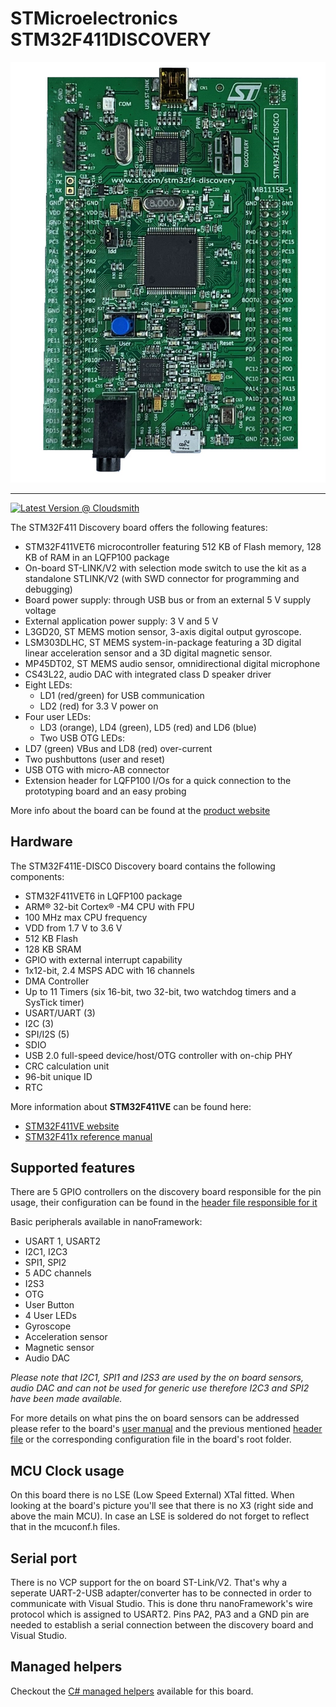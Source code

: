 # STMicroelectronics STM32F411DISCOVERY

![STM32F411E-DISC0](https://github.com/nanoframework/nf-Community-Targets/blob/main/ChibiOS/ST_STM32F411_DISCOVERY/resources/STM32F411E-DISC0.jpg?raw=true)

-----

[![Latest Version @ Cloudsmith](https://api-prd.cloudsmith.io/v1/badges/version/net-nanoframework/nanoframework-images-community-targets/raw/ST_STM32F4_DISCOVERY/latest/x/?render=true)](https://cloudsmith.io/~net-nanoframework/repos/nanoframework-images-community-targets/packages/detail/raw/ST_STM32F4_DISCOVERY/latest/)

The STM32F411 Discovery board offers the following features:

* STM32F411VET6 microcontroller featuring 512 KB of Flash memory, 128 KB of RAM in an LQFP100 package
* On-board ST-LINK/V2 with selection mode switch to use the kit as a standalone STLINK/V2 (with SWD connector for programming and debugging)
* Board power supply: through USB bus or from an external 5 V supply voltage
* External application power supply: 3 V and 5 V
* L3GD20, ST MEMS motion sensor, 3-axis digital output gyroscope.
* LSM303DLHC, ST MEMS system-in-package featuring a 3D digital linear acceleration sensor and a 3D digital magnetic sensor.
* MP45DT02, ST MEMS audio sensor, omnidirectional digital microphone
* CS43L22, audio DAC with integrated class D speaker driver
* Eight LEDs:
  * LD1 (red/green) for USB communication
  * LD2 (red) for 3.3 V power on
* Four user LEDs:
  * LD3 (orange), LD4 (green), LD5 (red) and LD6 (blue)
  * Two USB OTG LEDs:
* LD7 (green) VBus and LD8 (red) over-current
* Two pushbuttons (user and reset)
* USB OTG with micro-AB connector
* Extension header for LQFP100 I/Os for a quick connection to the prototyping board and an easy probing

More info about the board can be found at the [product website](https://www.st.com/en/evaluation-tools/32f411ediscovery.html)

## Hardware

The STM32F411E-DISC0 Discovery board contains the following components:

* STM32F411VET6 in LQFP100 package
* ARM® 32-bit Cortex® -M4 CPU with FPU
* 100 MHz max CPU frequency
* VDD from 1.7 V to 3.6 V
* 512 KB Flash
* 128 KB SRAM
* GPIO with external interrupt capability
* 1x12-bit, 2.4 MSPS ADC with 16 channels
* DMA Controller
* Up to 11 Timers (six 16-bit, two 32-bit, two watchdog timers and a SysTick timer)
* USART/UART (3)
* I2C (3)
* SPI/I2S (5)
* SDIO
* USB 2.0 full-speed device/host/OTG controller with on-chip PHY
* CRC calculation unit
* 96-bit unique ID
* RTC

More information about **STM32F411VE** can be found here:

* [STM32F411VE website](https://www.st.com/en/microcontrollers-microprocessors/stm32f411ve.html)
* [STM32F411x reference manual](https://www.st.com/resource/en/reference_manual/dm00119316-stm32f411xc-e-advanced-arm-based-32-bit-mcus-stmicroelectronics.pdf)

## Supported features

There are 5 GPIO controllers on the discovery board responsible for the pin usage, their configuration can be found in the [header file responsible for it](https://github.com/nanoframework/nf-Community-Targets/blob/main/ChibiOS/ST_STM32F411_DISCOVERY/board.h)

Basic peripherals available in nanoFramework:

* USART 1, USART2
* I2C1, I2C3
* SPI1, SPI2
* 5 ADC channels
* I2S3
* OTG
* User Button
* 4 User LEDs
* Gyroscope
* Acceleration sensor
* Magnetic sensor
* Audio DAC

*Please note that I2C1, SPI1 and I2S3 are used by the on board sensors, audio DAC and can not be used for generic use therefore I2C3 and SPI2 have been made available.*

For more details on what pins the on board sensors can be addressed please refer to the board's [user manual](https://www.st.com/resource/en/user_manual/dm00148985-discovery-kit-with-stm32f411ve-mcu-stmicroelectronics.pdf) and the previous mentioned [header file](https://github.com/nanoframework/nf-Community-Targets/blob/main/ChibiOS/ST_STM32F411_DISCOVERY/board.h) or the corresponding configuration file in the board's root folder.

## MCU Clock usage

On this board there is no LSE (Low Speed External) XTal fitted. When looking at the board's picture you'll see that there is no X3 (right side and above the main MCU). In case an LSE is soldered do not forget to reflect that in the mcuconf.h files.

## Serial port

There is no VCP support for the on board ST-Link/V2. That's why a seperate UART-2-USB adapter/converter has to be connected in order to communicate with Visual Studio. This is done thru nanoFramework's wire protocol which is assigned to USART2. Pins PA2, PA3 and a GND pin are needed to establish a serial connection between the discovery board and Visual Studio.

## Managed helpers

Checkout the [C# managed helpers](https://github.com/nanoframework/nf-Community-Targets/tree/main/ChibiOS/ST_STM32F411_DISCOVERY/managed_helpers) available for this board.
